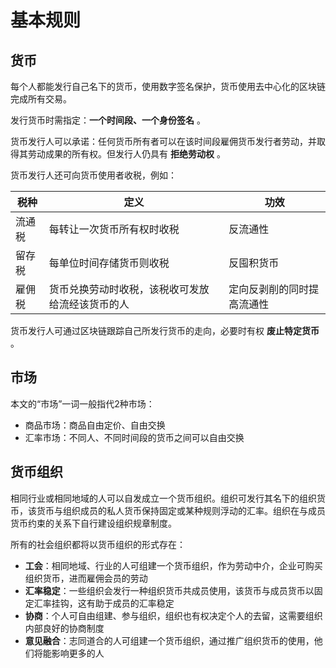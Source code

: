 # 基本规则
## 货币

每个人都能发行自己名下的货币，使用数字签名保护，货币使用去中心化的区块链完成所有交易。

发行货币时需指定：**一个时间段、一个身份签名** 。

货币发行人可以承诺：任何货币所有者可以在该时间段雇佣货币发行者劳动，并取得其劳动成果的所有权。但发行人仍具有 **拒绝劳动权** 。

货币发行人还可向货币使用者收税，例如：

|税种|定义|功效|
|---|---|---|
|流通税|每转让一次货币所有权时收税|反流通性|
|留存税|每单位时间存储货币则收税|反囤积货币|
|雇佣税|货币兑换劳动时收税，该税收可发放给流经该货币的人|定向反剥削的同时提高流通性|

货币发行人可通过区块链跟踪自己所发行货币的走向，必要时有权 **废止特定货币** 。

## 市场

本文的“市场”一词一般指代2种市场：

- 商品市场：商品自由定价、自由交换
- 汇率市场：不同人、不同时间段的货币之间可以自由交换

## 货币组织

相同行业或相同地域的人可以自发成立一个货币组织。组织可发行其名下的组织货币，该货币与组织成员的私人货币保持固定或某种规则浮动的汇率。组织在与成员货币约束的关系下自行建设组织规章制度。

所有的社会组织都将以货币组织的形式存在：

- **工会**：相同地域、行业的人可组建一个货币组织，作为劳动中介，企业可购买组织货币，进而雇佣会员的劳动
- **汇率稳定**：一些组织会发行一种组织货币共成员使用，该货币与成员货币以固定汇率挂钩，这有助于成员的汇率稳定
- **协商**：个人可自由组建、参与组织，组织也有权决定个人的去留，这需要组织内部良好的协商制度
- **意见融合**：志同道合的人可组建一个货币组织，通过推广组织货币的使用，他们将能影响更多的人
